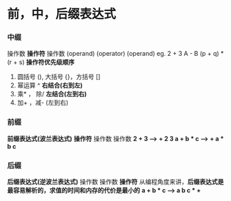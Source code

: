 # 前，中，后缀表达式
### 中缀
操作数 **操作符** 操作数
(operand) (operator) (operand)
eg. 
2 + 3
A - B
(p + q) * (r + s)
**操作符优先级顺序**
1. 圆括号 (), 大括号 {}，方括号 []
2. 幂运算 ^ **右结合(右到左)**
3. 乘* ， 除/  **左结合(左到右)**
4. 加+ ，减-  (左到右)
### 前缀
**前缀表达式(波兰表达式)**
**操作符** 操作数 操作数
**2 + 3  --> + 2 3
a + b * c --> + a * b c**
### 后缀
**后缀表达式(逆波兰表达式)**
操作数 操作数 **操作符**
从编程角度来讲，**后缀表达式是最容易解析的，求值的时间和内存的代价是最小的**
**a + b * c --> a b c * +**